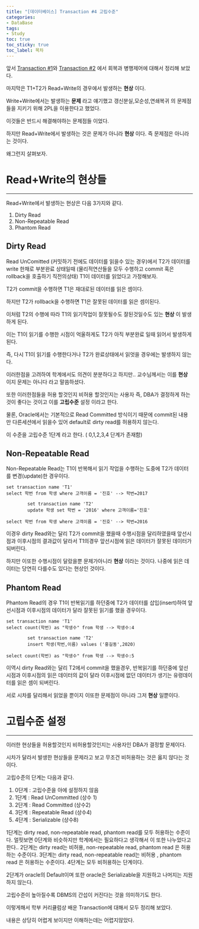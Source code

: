 ```yaml
---
title: "[데이터베이스] Transaction #4 고립수준"
categories:
- DataBase
tags:
- Study
toc: true
toc_sticky: true
toc_label: 목차
---
```


앞서 [Transaction #1](https://jowunnal.github.io/database/transaction1/ "link")와 [Transaction #2](https://jowunnal.github.io/database/transaction2/ "link") 에서 회복과 병행제어에 대해서 정리해 보았다.

마지막은 T1+T2가 Read+Write의 경우에서 발생하는 __현상__ 이다.

Write+Write에서는 발생하는 __문제__ 라고 얘기했고 갱신분실,모순성,연쇄복귀 의 문제점들을 지키기 위해 2PL을 이용한다고 했었다.

이것들은 반드시 해결해야하는 문제점들 이었다.

하지만 Read+Write에서 발생하는 것은 문제가 아니라 __현상__ 이다. 즉 문제점은 아니라는 것이다.

왜그런지 살펴보자.

# Read+Write의 현상들
---
Read+Write에서 발생하는 현상은 다음 3가지와 같다.

1. Dirty Read 
2. Non-Repeatable Read
3. Phantom Read

## Dirty Read
Read UnComitted (커밋하기 전에도 데이터를 읽을수 있는 경우)에서 T2가 데이터를 write 한채로 부분완료 상태일때 (물리적연산들을 모두 수행하고 commit 혹은 rollback을 호출하기 직전의상태) T1이 데이터를 읽었다고 가정해보자.

T2가 commit을 수행하면 T1은 재대로된 데이터를 읽은 셈이다.

하지만 T2가 rollback을 수행하면 T1은 잘못된 데이터를 읽은 셈이된다.

이처럼 T2의 수행에 따라 T1의 읽기작업이 잘못될수도 잘된것일수도 있는 __현상__ 이 발생하게 된다.

이는 T1이 읽기를 수행한 시점이 억울하게도 T2가 아직 부분완료 일때 읽어서 발생하게 된다.

즉, 다시 T1이 읽기를 수행한다거나 T2가 완료상태에서 읽엇을 경우에는 발생하지 않는다.

이러한점을 고려하여 학계에서도 의견이 분분하다고 하지만.. 교수님께서는 이를 __현상__ 이지 문제는 아니다 라고 말씀하셨다.

또한 이러한점들을 허용 할것인지 비허용 할것인지는 사용자 즉, DBA가 결정하게 하는것이 좋다는 것이고 이를 __고립수준__ 설정 이라고 한다.

물론, Oracle에서는 기본적으로 Read Committed 방식이기 때문에 commit된 내용만 다른세션에서 읽을수 있어 default로 dirty read를 허용하지 않는다.

이 수준을 고립수준 1단계 라고 한다. ( 0,1,2,3,4 단계가 존재함)

## Non-Repeatable Read
Non-Repeatable Read는 T1이 반복해서 읽기 작업을 수행하는 도중에 T2가 데이터를 변경(update)한 경우이다.

```
set transaction name 'T1'
select 학번 from 학생 where 고객이름 = '진호' --> 학번=2017

		set transaction name 'T2'
		update 학생 set 학번 = '2016' where 고객이름='진호'

select 학번 from 학생 where 고객이름 = '진호' --> 학번=2016
```

이경우 dirty Read와는 달리 T2가 commit을 했을때 수행시점을 달리하였을때 앞선시점과 이후시점의 결과값이 달라서 T1의경우 앞선시점에 읽은 데이터가 잘못된 데이터가 되버린다.

하지만 이또한 수행시점이 달랐을뿐 문제가아니라 __현상__ 이라는 것이다. 나중에 읽은 데이터는 당연히 다를수도 있다는 현상인 것이다.

## Phantom Read
Phantom Read의 경우 T1이 반복읽기를 하던중에 T2가 데이터를 삽입(insert)하여 앞선시점과 이후시점의 데이터가 달라 잘못된 읽기를 했을 경우이다.

```
set transaction name 'T1'
select count(학번) as "학생수" from 학생 --> 학생수:4

		set transaction name 'T2'
		insert 학생(학번,이름) values ('홍길동',2020)

select count(학번) as "학생수" from 학생 --> 학생수:5
```

이역시 dirty Read와는 달리 T2에서 commit을 했을경우, 반복읽기를 하던중에 앞선시점과 이후시점의 읽은 데이터의 값이 달라 이후시점에 없던 데이터가 생기는 유령데이터를 읽은 셈이 되버린다.

서로 시차를 달리해서 읽었을 뿐이지 이또한 문제점이 아니라 그저 __현상__ 일뿐이다.

# 고립수준 설정
---
이러한 현상들을 허용할것인지 비허용할것인지는 사용자인 DBA가 결정할 문제이다.

시차가 달라서 발생한 현상들을 문제라고 보고 무조건 비허용하는 것은 옳지 않다는 것이다.

고립수준의 단계는 다음과 같다.

1. 0단계 : 고립수준을 아에 설정하지 않음
2. 1단계 : Read UnCommitted (상수 1)
3. 2단계 : Read Committed (상수2)
4. 3단계 : Repeatable Read (상수4)
5. 4단계 : Serializable (상수8)

1단계는 dirty read, non-repeatable read, phantom read를 모두 허용하는 수준이다. 얼핏보면 0단계와 비슷하지만 학계에서는 필요하다고 생각해서 이 또한 나누었다고 한다..
2단계는 dirty read는 비허용, non-repeatable read, phantom read 은 허용하는 수준이다.
3단계는  dirty read, non-repeatable read는 비허용 , phantom read 은 허용하는 수준이다.
4단계는 모두 비허용하는 단계이다.

2단계가 oracle의 Default이며 또한 oracle은 Serializable을 지원하고 나머지는 지원하지 않는다.

고립수준이 높아질수록 DBMS의 간섭이 커진다는 것을 의미하기도 한다.

이렇게해서 학부 커리큘럼상 배운 Transaction에 대해서 모두 정리해 보았다.

내용은 상당히 어렵게 보이지만 이해하는데는 어렵지않았다.

